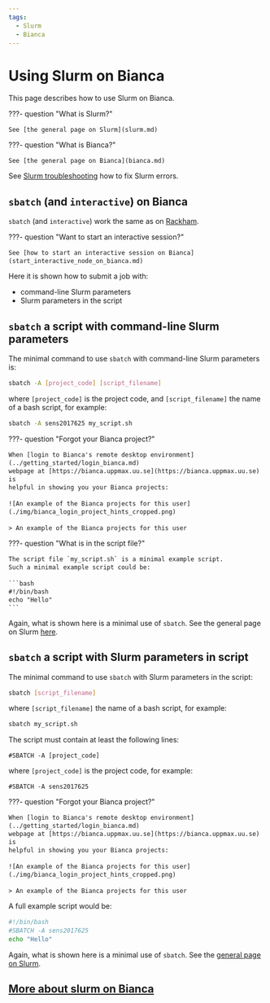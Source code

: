 ```yaml
---
tags:
  - Slurm
  - Bianca
---
```


# Using Slurm on Bianca

This page describes how to use Slurm on Bianca.

???- question "What is Slurm?"

    See [the general page on Slurm](slurm.md)

???- question "What is Bianca?"

    See [the general page on Bianca](bianca.md)

See [Slurm troubleshooting](slurm_troubleshooting.md)
how to fix Slurm errors.

## `sbatch` (and `interactive`) on Bianca

`sbatch` (and `interactive`) work the same as on [Rackham](rackham.md).

???- question "Want to start an interactive session?"

    See [how to start an interactive session on Bianca](start_interactive_node_on_bianca.md)

Here it is shown how to submit a job with:

- command-line Slurm parameters
- Slurm parameters in the script

## `sbatch` a script with command-line Slurm parameters

The minimal command to use `sbatch` with command-line Slurm parameters is:

``` bash
sbatch -A [project_code] [script_filename]
```

where `[project_code]` is the project code, and `[script_filename]`
the name of a bash script, for example:

``` bash
sbatch -A sens2017625 my_script.sh
```

???- question "Forgot your Bianca project?"

    When [login to Bianca's remote desktop environment](../getting_started/login_bianca.md)
    webpage at [https://bianca.uppmax.uu.se](https://bianca.uppmax.uu.se) is
    helpful in showing you your Bianca projects:

    ![An example of the Bianca projects for this user](./img/bianca_login_project_hints_cropped.png)

    > An example of the Bianca projects for this user

???- question "What is in the script file?"

    The script file `my_script.sh` is a minimal example script.
    Such a minimal example script could be:

    ```bash
    #!/bin/bash
    echo "Hello"
    ```

Again, what is shown here is a minimal use of `sbatch`.
See the general page on Slurm [here](slurm.md).

## `sbatch` a script with Slurm parameters in script

The minimal command to use `sbatch` with Slurm parameters in the script:

``` bash
sbatch [script_filename]
```

where `[script_filename]` the name of a bash script, for example:

``` bash
sbatch my_script.sh
```

The script must contain at least the following lines:

```text
#SBATCH -A [project_code]
```

where `[project_code]` is the project code, for example:

```text
#SBATCH -A sens2017625
```

???- question "Forgot your Bianca project?"

    When [login to Bianca's remote desktop environment](../getting_started/login_bianca.md)
    webpage at [https://bianca.uppmax.uu.se](https://bianca.uppmax.uu.se) is
    helpful in showing you your Bianca projects:

    ![An example of the Bianca projects for this user](./img/bianca_login_project_hints_cropped.png)

    > An example of the Bianca projects for this user

A full example script would be:

```bash
#!/bin/bash
#SBATCH -A sens2017625
echo "Hello"
```

Again, what is shown here is a minimal use of `sbatch`.
See the [general page on Slurm](slurm.md).

## [More about slurm on Bianca](slurm_on_bianca_details.md)

